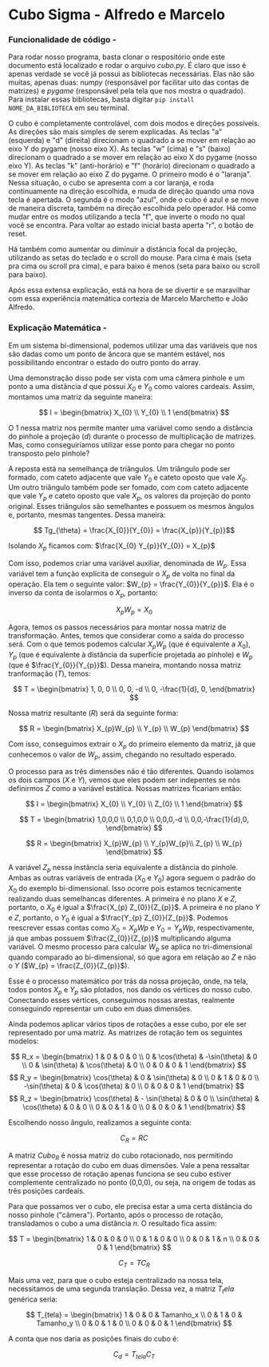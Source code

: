 # Cubo Sigma - Alfredo e Marcelo


### Funcionalidade de código - 

Para rodar nosso programa, basta clonar o respositório onde este documento está localizado e rodar o arquivo *cubo.py*. É claro que isso é apenas verdade se você já possui as bibliotecas necessárias. Elas não são muitas, apenas duas: *numpy* (responsável por facilitar uito das contas de matrizes) e *pygame* (responsável pela tela que nos mostra o quadrado). Para instalar essas bibliotecas, basta digitar `pip install NOME_DA_BIBLIOTECA` em seu terminal.

O cubo é completamente controlável, com dois modos e direções possíveis. As direções são mais simples de serem explicadas. As teclas "a" (esquerda) e "d" (direita) direcionam o quadrado a se mover em relação ao eixo Y do pygame (nosso eixo X). As teclas "w" (cima) e "s" (baixo) direcionam o quadrado a se mover em relação ao eixo X do pygame (nosso eixo Y). As teclas "k" (anti-horário) e "f" (horário) direcionam o quadrado a se mover em relação ao eixo Z do pygame. O primeiro modo é o "laranja". Nessa situação, o cubo se apresenta com a cor laranja, e roda continuamente na direção escolhida, e muda de direção quando uma nova tecla é apertada. O segunda é o modo "azul", onde o cubo é azul e se move de maneira discreta, também na direção escolhida pelo operador. Há como mudar entre os modos utilizando a tecla "f", que inverte o modo no qual você se encontra. Para voltar ao estado inicial basta aperta "r", o botão de reset.

Há também como aumentar ou diminuir a distância focal da projeção, utilizando as setas do teclado e o scroll do mouse. Para cima é mais (seta pra cima ou scroll pra cima), e para baixo é menos (seta para baixo ou scroll para baixo).

Após essa extensa explicação, está na hora de se divertir e se maravilhar com essa experiência matemática cortezia de Marcelo Marchetto e João Alfredo. 



### Explicação Matemática - 
Em um sistema bi-dimensional, podemos utilizar uma das variáveis que nos são dadas como um ponto de âncora que se mantém estável, nos possibilitando encontrar o estado do outro ponto do array.

 Uma demonstração disso pode ser vista com uma câmera pinhole e um ponto a uma distância $d$ que possui $X_{0}$ e $Y_{0}$ como valores cardeais. Assim, montamos uma matriz da seguinte maneira:

$$
I = 
\begin{bmatrix}
X_{0} \\
Y_{0} \\
1
\end{bmatrix}
$$

O $1$ nessa matriz nos permite manter uma variável como sendo a distância do pinhole a projeção ($d$) durante o processo de multiplicação de matrizes. Mas, como conseguiríamos utilizar esse ponto para chegar no ponto transposto pelo pinhole? 

A reposta está na semelhança de triângulos. Um triângulo pode ser formado, com cateto adjacente que vale $Y_{0}$ e cateto oposto que vale $X_{0}$. Um outro triângulo também pode ser fomado, com com cateto adjacente que vale $Y_{p}$ e cateto oposto que vale $X_{p}$, os valores da projeção do ponto original. Esses triângulos são semelhantes e possuem os mesmos ângulos e, portanto, mesmas tangentes. Dessa maneira:

$$ Tg_{\theta} =  \frac{X_{0}}{Y_{0}} = \frac{X_{p}}{Y_{p}}$$

Isolando $X_{p}$ ficamos com: $\frac{X_{0} Y_{p}}{Y_{0}} = X_{p}$

Com isso, podemos criar uma variável auxiliar, denominada de $W_{p}$. Essa variável tem a função explícita de conseguir o $X_{p}$ de volta no final da operação. Ela tem o seguinte valor: $W_{p} = \frac{Y_{0}}{Y_{p}}$. Ela é o inverso da conta de isolarmos o $X_{p}$, portanto:

$$
X_{p}W_{p} = X_{0}
$$

Agora, temos os passos necessários para montar nossa matriz de transformação. Antes, temos que considerar como a saída do processo será. Com o que temos podemos calcular $X_{p}W_{p}$ (que é equivalente a $X_{0}$), $Y_{p}$ (que é equivalente à distância da superfície projetada ao pinhole) e $W_{p}$ (que é $\frac{Y_{0}}{Y_{p}}$). Dessa maneira, montando nossa matriz tranformação ($T$), temos:

$$
T = 
\begin{bmatrix}
1, 0, 0 \\
0, 0, -d \\
0, -\frac{1}{d}, 0, 
\end{bmatrix}
$$

Nossa matriz resultante ($R$) será da seguinte forma:

$$
R = 
\begin{bmatrix}
X_{p}W_{p} \\
Y_{p} \\
W_{p}
\end{bmatrix}
$$

Com isso, conseguimos extrair o $X_{p}$ do primeiro elemento da matriz, já que conhecemos o valor de $W_{p}$, assim, chegando no resultado esperado. 

O processo para as três dimensões não é tão diferentes. Quando isolamos os dois campos ($X$ e $Y$), vemos que eles podem ser indepentes se nós definirmos $Z$ como a variável estática. Nossas matrizes ficariam então:

$$
I = 
\begin{bmatrix}
X_{0} \\
Y_{0} \\
Z_{0} \\
1
\end{bmatrix}
$$

$$
T = 
\begin{bmatrix}
1,0,0,0 \\
0,1,0,0 \\
0,0,0,-d \\
0,0,-\frac{1}{d},0, 
\end{bmatrix}
$$

$$
R = 
\begin{bmatrix}
X_{p}W_{p} \\
Y_{p}W_{p}\\
Z_{p} \\
W_{p}
\end{bmatrix}
$$

A variável $Z_{p}$ nessa instância seria equivalente a distância do pinhole. Ambas as outras variáveis de entrada ($X_{0}$ e $Y_{0}$) agora seguem o padrão do $X_{0}$ do exemplo bi-dimensional. Isso ocorre pois estamos tecnicamente realizando duas semelhancas diferentes. A primeira é no plano $X$ e $Z$, portanto, o $X_{0}$ é igual a $\frac{X_{p} Z_{0}}{Z_{p}}$. A primeira é no plano $Y$ e $Z$, portanto, o $Y_{0}$ é igual a $\frac{Y_{p} Z_{0}}{Z_{p}}$. Podemos reescrever essas contas como $X_{0} = X_{p}W{p}$ e $Y_{0} = Y_{p}W{p}$, respectivamente, já que ambas possuem $\frac{Z_{0}}{Z_{p}}$ multiplicando alguma variável. O mesmo processo para calcular $W_{p}$ se aplica no tri-dimensional quando comparado ao bi-dimensional, só que agora em relação ao $Z$ e não o $Y$ ($W_{p} = \frac{Z_{0}}{Z_{p}}$).

Esse é o processo matemático por trás da nossa projeção, onde, na tela, todos pontos $X_{p}$ e $Y_{p}$ são plotados, nos dando os vértices do nosso cubo. Conectando esses vértices, conseguimos nossas arestas, realmente conseguindo representar um cubo em duas dimensões. 

Ainda podemos aplicar vários tipos de rotações a esse cubo, por ele ser representado por uma matriz. As matrizes de rotação tem os seguintes modelos: 

$$
R_x = \begin{bmatrix}
1 & 0 & 0 & 0 \\
0 & \cos(\theta) & -\sin(\theta) & 0 \\
0 & \sin(\theta) & \cos(\theta) & 0 \\
0 & 0 & 0 & 1
\end{bmatrix}
$$
$$
R_y = \begin{bmatrix}
\cos(\theta) & 0 & \sin(\theta) & 0 \\
0 & 1 & 0 & 0 \\
-\sin(\theta) & 0 & \cos(\theta) & 0 \\
0 & 0 & 0 & 1
\end{bmatrix}
$$
$$
R_z = \begin{bmatrix}
\cos(\theta) & - \sin(\theta) & 0 & 0 \\
\sin(\theta) & \cos(\theta) & 0 & 0 \\
0 & 0 & 1 & 0 \\
0 & 0 & 0 & 1
\end{bmatrix}
$$

Escolhendo nosso ângulo, realizamos a seguinte conta: 

$$
C_R = R C
$$

A matriz $Cubo_{R}$ é nossa matriz do cubo rotacionado, nos permitindo representar a rotação do cubo em duas dimensões. Vale a pena ressaltar que esse processo de rotação apenas funciona se seu cubo estiver complemente centralizado no ponto (0,0,0), ou seja, na origem de todas as três posições cardeais. 

Para que possamos ver o cubo, ele precisa estar a uma certa distância do nosso pinhole ("câmera"). Portanto, após o processo de rotação, transladamos o cubo a uma distância $n$. O resultado fica assim: 

$$
T = \begin{bmatrix}
1 & 0 & 0 & 0 \\
0 & 1 & 0 & 0 \\
0 & 0 & 1 & n \\
0 & 0 & 0 & 1
\end{bmatrix}
$$

$$
C_T = T C_R
$$

Mais uma vez, para que o cubo esteja centralizado na nossa tela, necessitamos de uma segunda translação. Dessa vez, a matriz $T_tela$ genérica seria:

$$
T_{tela} = \begin{bmatrix}
1 & 0 & 0 & Tamanho_x \\
0 & 1 & 0 & Tamanho_y \\
0 & 0 & 1 & 0 \\
0 & 0 & 0 & 1
\end{bmatrix}
$$

A conta que nos daria as posições finais do cubo é:

$$
C_d = T_{tela} C_T
$$

